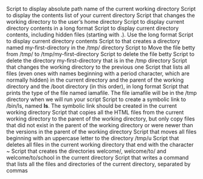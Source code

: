 Script to display absolute path name of the current working directory
Script to display the contents list of your current directory
Script that changes the working directory to the user’s home directory
Script to display current directory contents in a long format
Script to display current directory contents, including hidden files (starting with .). Use the long format
Script to display current directory contents
Script to that creates a directory named my-first-directory in the /tmp/ directory
Script to Move the file betty from /tmp/ to /tmp/my-first-directory
Script to delete the file betty
Script to delete the directory my-first-directory that is in the /tmp directory
Script that changes the working directory to the previous one
Script that lists all files (even ones with names beginning with a period character, which are normally hidden) in the current directory and the parent of the working directory and the /boot directory (in this order), in long format
Script that prints the type of the file named iamafile. The file iamafile will be in the /tmp directory when we will run your script
Script to create a symbolic link to /bin/ls, named __ls__. The symbolic link should be created in the current working directory
Script that copies all the HTML files from the current working directory to the parent of the working directory, but only copy files that did not exist in the parent of the working directory or were newer than the versions in the parent of the working directory
Script that moves all files beginning with an uppercase letter to the directory /tmp/u
Script that deletes all files in the current working directory that end with the character ~
Script that creates the directories welcome/, welcome/to/ and welcome/to/school in the current directory
Script that writes a command that lists all the files and directories of the current directory, separated by commas
